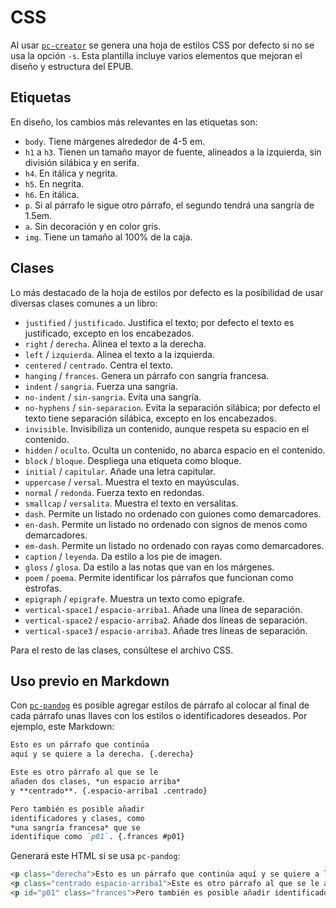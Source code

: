 # CSS

Al usar [`pc-creator`](https://github.com/NikaZhenya/pecas/tree/master/epub/creator)
se genera una hoja de estilos CSS por defecto si no se
usa la opción `-s`. Esta plantilla incluye varios elementos que mejoran el 
diseño y estructura del EPUB.

## Etiquetas

En diseño, los cambios más relevantes en las etiquetas son:

* `body`. Tiene márgenes alrededor de 4-5 em.
* `h1` a `h3`. Tienen un tamaño mayor de fuente, alineados a la izquierda, sin división silábica y en serifa.
* `h4`. En itálica y negrita.
* `h5`. En negrita.
* `h6`. En itálica.
* `p`. Si al párrafo le sigue otro párrafo, el segundo tendrá una sangría de 1.5em.
* `a`. Sin decoración y en color gris.
* `img`. Tiene un tamaño al 100% de la caja.

## Clases

Lo más destacado de la hoja de estilos por defecto es la posibilidad de usar
diversas clases comunes a un libro:

* `justified` / `justificado`. Justifica el texto; por defecto el texto es justificado, excepto en los encabezados.
* `right` / `derecha`. Alinea el texto a la derecha.
* `left` / `izquierda`. Alinea el texto a la izquierda.
* `centered` / `centrado`. Centra el texto.
* `hanging` / `frances`. Genera un párrafo con sangría francesa.
* `indent` / `sangria`. Fuerza una sangría.
* `no-indent` / `sin-sangria`. Evita una sangría.
* `no-hyphens` / `sin-separacion`. Evita la separación silábica; por defecto el texto tiene separación silábica, excepto en los encabezados.
* `invisible`. Invisibiliza un contenido, aunque respeta su espacio en el contenido.
* `hidden` / `oculto`. Oculta un contenido, no abarca espacio en el contenido.
* `block` / `bloque`. Despliega una etiqueta como bloque.
* `initial` / `capitular`. Añade una letra capitular.
* `uppercase` / `versal`. Muestra el texto en mayúsculas.
* `normal` / `redonda`. Fuerza texto en redondas.
* `smallcap` / `versalita`. Muestra el texto en versalitas.
* `dash`. Permite un listado no ordenado con guiones como demarcadores.
* `en-dash`. Permite un listado no ordenado con signos de menos como demarcadores.
* `em-dash`. Permite un listado no ordenado con rayas como demarcadores.
* `caption` / `leyenda`. Da estilo a los pie de imagen.
* `gloss` / `glosa`. Da estilo a las notas que van en los márgenes.
* `poem` / `poema`. Permite identificar los párrafos que funcionan como estrofas.
* `epigraph` / `epigrafe`. Muestra un texto como epígrafe.
* `vertical-space1` / `espacio-arriba1`. Añade una línea de separación.
* `vertical-space2` / `espacio-arriba2`. Añade dos líneas de separación.
* `vertical-space3` / `espacio-arriba3`. Añade tres líneas de separación.

Para el resto de las clases, consúltese el archivo CSS.

## Uso previo en Markdown

Con [`pc-pandog`](https://github.com/NikaZhenya/pecas/tree/master/base-files/pandog)
es posible agregar estilos de párrafo al colocar al final de cada párrafo unas
llaves con los estilos o identificadores deseados. Por ejemplo, este Markdown:

```markdown
Esto es un párrafo que continúa 
aquí y se quiere a la derecha. {.derecha}

Este es otro párrafo al que se le
añaden dos clases, *un espacio arriba*
y **centrado**. {.espacio-arriba1 .centrado}

Pero también es posible añadir
identificadores y clases, como
*una sangría francesa* que se
identifique como `p01`. {.frances #p01}
```

Generará este HTML si se usa `pc-pandog`:

```html
<p class="derecha">Esto es un párrafo que continúa aquí y se quiere a la derecha.</p>
<p class="centrado espacio-arriba1">Este es otro párrafo al que se le añaden dos clases, <em>un espacio arriba</em> y <bold>centrado</bold>.</p>
<p id="p01" class="frances">Pero también es posible añadir identificadores y clases, como <em>una sangría francesa</em> que se identifique como <code>p01</code>.</p>
```
